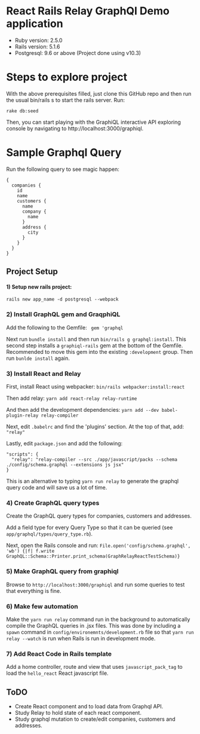 # React Rails Relay GraphQl Demo application

* Ruby version: 2.5.0
* Rails version: 5.1.6
* Postgresql: 9.6 or above (Project done using v10.3)

# Steps to explore project
With the above prerequisites filled, just clone this GitHub repo and then run the usual bin/rails s to start the rails server. 
Run:
```apple js
rake db:seed
```
Then, you can start playing with the GraphiQL interactive API exploring console by navigating to http://localhost:3000/graphiql.

# Sample Graphql Query
Run the following query to see magic happen:
```apple js
{
  companies {
    id
    name
    customers {
      name
      company {
        name
      }
      address {
      	city
      }
    }
  }
}
```

## Project Setup

#### 1) Setup new rails project:

```apple js
rails new app_name -d postgresql --webpack
```

### 2) Install GraphQL gem and GraqphiQL
Add the following to the Gemfile: ``` gem 'graphql```

Next run ```bundle install``` and then run ```bin/rails g graphql:install```. 
This second step installs a ```graphiql-rails``` gem at the bottom of the Gemfile. 
Recommended to move this gem into the existing ```:development``` group.
Then run ```bunlde install``` again.

### 3) Install React and Relay
First, install React using webpacker: ```bin/rails webpacker:install:react```

Then add relay: ```yarn add react-relay relay-runtime```

And then add the development dependencies: ```yarn add --dev babel-plugin-relay relay-compiler```
 
Next, edit ```.babelrc``` and find the 'plugins' section. At the top of that, add: ```"relay"```
 
Lastly, edit ```package.json``` and add the following:

```apple js
"scripts": {
  "relay": "relay-compiler --src ./app/javascript/packs --schema ./config/schema.graphql --extensions js jsx"
}
```
This is an alternative to typing ```yarn run relay``` to generate the graphql query code and will save us a lot of time.

### 4) Create GraphQL query types
Create the GraphQL query types for companies, customers and addresses. 

Add a field type for every Query Type so that it can be queried (see ```app/graphql/types/query_type.rb```).

Next, open the Rails console and run: ```File.open('config/schema.graphql', 'wb') {|f| f.write GraphQL::Schema::Printer.print_schema(GraphRelayReactTestSchema)}```

### 5) Make GraphQL query from graphiql
Browse to ```http://localhost:3000/graphiql``` and run some queries to test that everything is fine.

### 6) Make few automation
Make the ```yarn run relay``` command run in the background to automatically compile the GraphQL queries in .jsx files.
This was done by including a ```spawn``` command in ```config/environemnts/development.rb``` file so that ```yarn run relay --watch``` is run when Rails is run in development mode.

### 7) Add React Code in Rails template
Add a home controller, route and view that uses ```javascript_pack_tag``` to load the ```hello_react``` React javascript file.

## ToDO
* Create React component and to load data from Graphql API.
* Study Relay to hold state of each react component.
* Study graphql mutation to create/edit companies, customers and addresses.

